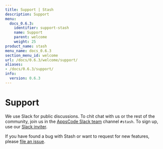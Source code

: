 ```yaml
---
title: Support | Stash
description: Support
menu:
  docs_0.6.3:
    identifier: support-stash
    name: Support
    parent: welcome
    weight: 25
product_name: stash
menu_name: docs_0.6.3
section_menu_id: welcome
url: /docs/0.6.3/welcome/support/
aliases:
- /docs/0.6.3/support/
info:
  version: 0.6.3
---
```


# Support

We use Slack for public discussions. To chit chat with us or the rest of the community, join us in the [AppsCode Slack team](https://appscode.slack.com/messages/C8NCX6N23/details/) channel `#stash`. To sign up, use our [Slack inviter](https://slack.appscode.com/).

If you have found a bug with Stash or want to request for new features, please [file an issue](https://github.com/appscode/stash/issues/new).
